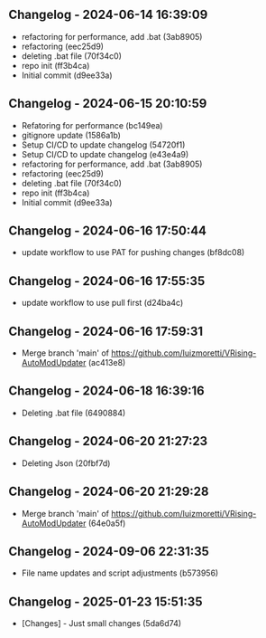 ## Changelog - 2024-06-14 16:39:09

* refactoring for performance, add .bat (3ab8905)
* refactoring (eec25d9)
* deleting .bat file (70f34c0)
* repo init (ff3b4ca)
* Initial commit (d9ee33a)

## Changelog - 2024-06-15 20:10:59

* Refatoring for performance (bc149ea)
* gitignore update (1586a1b)
* Setup CI/CD to update changelog (54720f1)
* Setup CI/CD to update changelog (e43e4a9)
* refactoring for performance, add .bat (3ab8905)
* refactoring (eec25d9)
* deleting .bat file (70f34c0)
* repo init (ff3b4ca)
* Initial commit (d9ee33a)

## Changelog - 2024-06-16 17:50:44

* update workflow to use PAT for pushing changes (bf8dc08)

## Changelog - 2024-06-16 17:55:35

* update workflow to use pull first (d24ba4c)

## Changelog - 2024-06-16 17:59:31

* Merge branch 'main' of https://github.com/luizmoretti/VRising-AutoModUpdater (ac413e8)

## Changelog - 2024-06-18 16:39:16

* Deleting .bat file (6490884)

## Changelog - 2024-06-20 21:27:23

* Deleting Json (20fbf7d)

## Changelog - 2024-06-20 21:29:28

* Merge branch 'main' of https://github.com/luizmoretti/VRising-AutoModUpdater (64e0a5f)

## Changelog - 2024-09-06 22:31:35

* File name updates and script adjustments (b573956)

## Changelog - 2025-01-23 15:51:35

* [Changes] - Just small changes (5da6d74)

